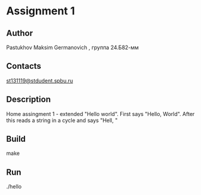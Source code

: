 # Assignment 1
## Author
Pastukhov Maksim Germanovich , группа 24.Б82-мм
## Contacts
st131119@stdudent.spbu.ru
## Description
Home assingment 1 - extended "Hello world". First says "Hello,
World". After this reads a string in a cycle and says "Hell,
<string>"
## Build
make
## Run
./hello
